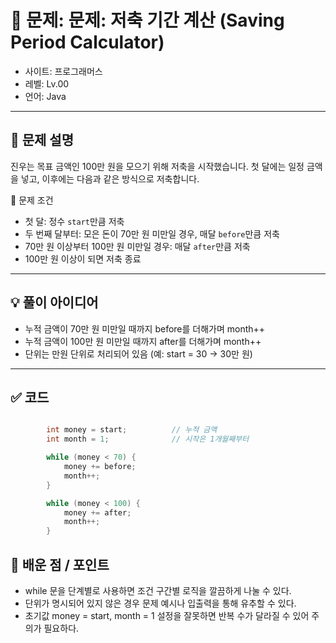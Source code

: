 # 🧮 문제: 문제: 저축 기간 계산 (Saving Period Calculator)

- 사이트: 프로그래머스
- 레벨: Lv.00
- 언어: Java

---

## 📌 문제 설명

진우는 목표 금액인 100만 원을 모으기 위해 저축을 시작했습니다.
첫 달에는 일정 금액을 넣고, 이후에는 다음과 같은 방식으로 저축합니다.

📌 문제 조건

- 첫 달: 정수 `start`만큼 저축
- 두 번째 달부터: 모은 돈이 70만 원 미만일 경우, 매달 `before`만큼 저축
- 70만 원 이상부터 100만 원 미만일 경우: 매달 `after`만큼 저축
- 100만 원 이상이 되면 저축 종료

---

## 💡 풀이 아이디어

- 누적 금액이 70만 원 미만일 때까지 before를 더해가며 month++
- 누적 금액이 100만 원 미만일 때까지 after를 더해가며 month++
- 단위는 만원 단위로 처리되어 있음 (예: start = 30 → 30만 원)

---

## ✅ 코드

```java

        int money = start;          // 누적 금액
        int month = 1;              // 시작은 1개월째부터

        while (money < 70) {
            money += before;
            month++;
        }

        while (money < 100) {
            money += after;
            month++;
        }

```

## 🧠 배운 점 / 포인트

- while 문을 단계별로 사용하면 조건 구간별 로직을 깔끔하게 나눌 수 있다.
- 단위가 명시되어 있지 않은 경우 문제 예시나 입출력을 통해 유추할 수 있다.
- 초기값 money = start, month = 1 설정을 잘못하면 반복 수가 달라질 수 있어 주의가 필요하다.


